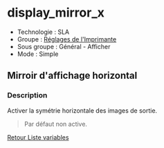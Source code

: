 # display_mirror_x

* Technologie : SLA
* Groupe : [Réglages de l'Imprimante](../sla_printer/sla_parameters.md)
* Sous groupe : Général - Afficher
* Mode : Simple

## Mirroir d'affichage horizontal

### Description

Activer la symétrie horizontale des images de sortie.

> Par défaut non active.

[Retour Liste variables](variable_list.md)